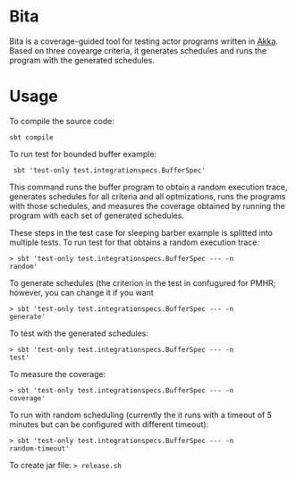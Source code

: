Bita
====
Bita is a coverage-guided tool for testing actor programs written in [Akka](http://akka.io/). 
Based on three covearge criteria, it generates schedules and runs the program with the generated schedules.

Usage
====
To compile the source code:

<code>sbt compile</code>

To run test for bounded buffer example:

<code> sbt 'test-only test.integrationspecs.BufferSpec'</code>

This command runs the buffer program to obtain a random execution trace, generates schedules for all criteria and all optmizations,
runs the programs with those schedules, and measures the coverage obtained by running the program with each set of generated
schedules.

These steps in the test case for sleeping barber example is splitted into multiple tests. 
To run test for that obtains a random execution trace:

<code>> sbt 'test-only test.integrationspecs.BufferSpec --- -n random'</code>

To generate schedules (the criterion in the test in confugured for PMHR; however, you can change it if you want

<code>> sbt 'test-only test.integrationspecs.BufferSpec --- -n generate'</code>

To test with the generated schedules:

<code>> sbt 'test-only test.integrationspecs.BufferSpec --- -n test'</code>

To measure the coverage:

<code>> sbt 'test-only test.integrationspecs.BufferSpec --- -n coverage'</code>

To run with random scheduling (currently the it runs with a timeout of 5 minutes but can be configured with different
timeout):

<code>> sbt 'test-only test.integrationspecs.BufferSpec --- -n random-timeout'</code>

To create jar file:
<code>> release.sh</code>





